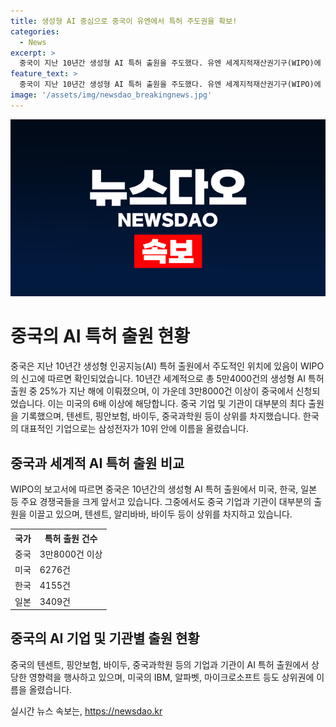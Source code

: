 ```yaml
---
title: 생성형 AI 중심으로 중국이 유엔에서 특허 주도권을 확보!
categories:
  - News
excerpt: >
  중국이 지난 10년간 생성형 AI 특허 출원을 주도했다. 유엔 세계지적재산권기구(WIPO)에 따르면 2023년까지 전 세계에서 총 5만4000건의 특허 출원 중 25%가 지난 해에 이뤄졌으며, 이 중 3만8000건 이상이 중국에서 출원됐다. 중국의 텐센트가 1위를 차지하고, 미국 IBM, 알리바바, 한국 삼성전자, 미국 알파벳 등이 10위 안에 이름을 올렸다. AI 기술 분야에서 중국의 선두위치가 뚜렷해지고 있다.
feature_text: >
  중국이 지난 10년간 생성형 AI 특허 출원을 주도했다. 유엔 세계지적재산권기구(WIPO)에 따르면 2023년까지 전 세계에서 총 5만4000건의 특허 출원 중 25%가 지난 해에 이뤄졌으며, 이 중 3만8000건 이상이 중국에서 출원됐다. 중국의 텐센트가 1위를 차지하고, 미국 IBM, 알리바바, 한국 삼성전자, 미국 알파벳 등이 10위 안에 이름을 올렸다. AI 기술 분야에서 중국의 선두위치가 뚜렷해지고 있다.
image: '/assets/img/newsdao_breakingnews.jpg'
---
```


<p><img src="/assets/img/newsdao_breakingnews.jpg" alt="firstkoreanews 속보" /></p>

<h1 data-ke-size="size26">중국의 AI 특허 출원 현황</h1>

<p data-ke-size="size16">중국은 지난 10년간 생성형 인공지능(AI) 특허 출원에서 주도적인 위치에 있음이 WIPO의 신고에 따르면 확인되었습니다. 10년간 세계적으로 총 5만4000건의 생성형 AI 특허 출원 중 25%가 지난 해에 이뤄졌으며, 이 가운데 3만8000건 이상이 중국에서 신청되었습니다. 이는 미국의 6배 이상에 해당합니다. 중국 기업 및 기관이 대부분의 최다 출원을 기록했으며, 텐센트, 핑안보험, 바이두, 중국과학원 등이 상위를 차지했습니다. 한국의 대표적인 기업으로는 삼성전자가 10위 안에 이름을 올렸습니다.</p>

<h2 data-ke-size="size24">중국과 세계적 AI 특허 출원 비교</h2>

<p data-ke-size="size16">WIPO의 보고서에 따르면 중국은 10년간의 생성형 AI 특허 출원에서 미국, 한국, 일본 등 주요 경쟁국들을 크게 앞서고 있습니다. 그중에서도 중국 기업과 기관이 대부분의 출원을 이끌고 있으며, 텐센트, 알리바바, 바이두 등이 상위를 차지하고 있습니다.</p>

<table>
  <tr>
    <th>국가</th>
    <th>특허 출원 건수</th>
  </tr>
  <tr>
    <td>중국</td>
    <td>3만8000건 이상</td>
  </tr>
  <tr>
    <td>미국</td>
    <td>6276건</td>
  </tr>
  <tr>
    <td>한국</td>
    <td>4155건</td>
  </tr>
  <tr>
    <td>일본</td>
    <td>3409건</td>
  </tr>
</table>

<h2 data-ke-size="size24">중국의 AI 기업 및 기관별 출원 현황</h2>

<p data-ke-size="size16">중국의 텐센트, 핑안보험, 바이두, 중국과학원 등의 기업과 기관이 AI 특허 출원에서 상당한 영향력을 행사하고 있으며, 미국의 IBM, 알파벳, 마이크로소프트 등도 상위권에 이름을 올렸습니다.</p>
실시간 뉴스 속보는, <a href="https://newsdao.kr" rel="dofollow">https://newsdao.kr</a>


